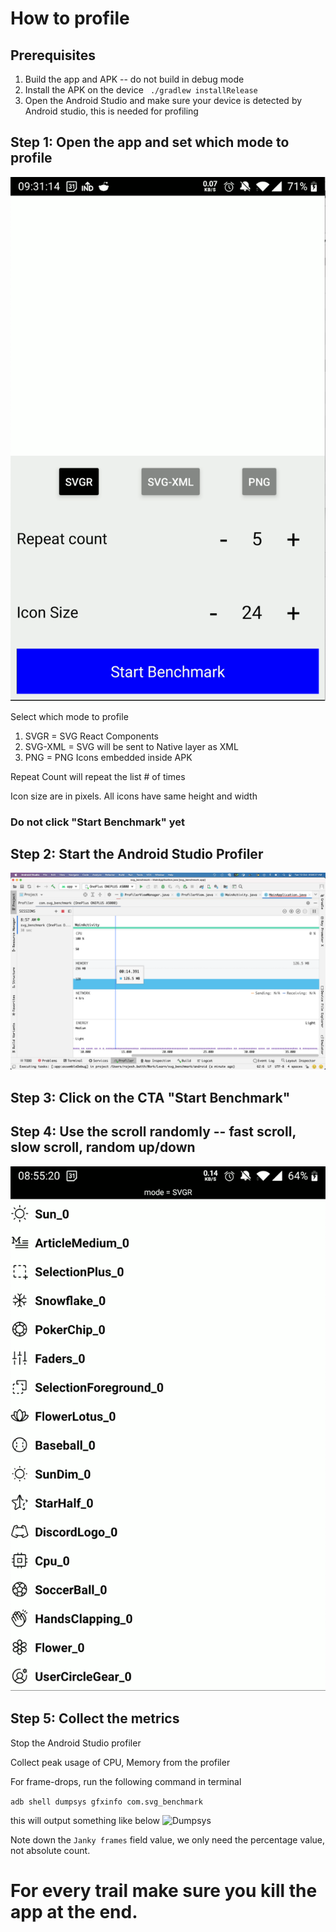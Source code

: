# How to profile

## Prerequisites
1. Build the app and APK -- do not build in debug mode
2. Install the APK on the device ``` ./gradlew installRelease```
3. Open the Android Studio and make sure your device is detected by Android studio, this is needed for profiling

## Step 1: Open the app and set which mode to profile
![Options Page](./assets/app-settings-page.png "Options Page")

Select which mode to profile
1. SVGR = SVG React Components
2. SVG-XML = SVG will be sent to Native layer as XML
3. PNG = PNG Icons embedded inside APK

Repeat Count will repeat the list # of times 

Icon size are in pixels. All icons have same height and width

### Do not click "Start Benchmark" yet 

## Step 2: Start the Android Studio Profiler 
![Profiler](./assets/android-studio-profiler.png "Profiler")

## Step 3: Click on the CTA "Start Benchmark"

## Step 4: Use the scroll randomly -- fast scroll, slow scroll, random up/down
![Icons List](./assets/app-icons-page.png "Icons List")

## Step 5: Collect the metrics

Stop the Android Studio profiler

Collect peak usage of CPU, Memory from the profiler

For frame-drops, run the following command in terminal

```adb shell dumpsys gfxinfo com.svg_benchmark```

this will output something like below
![Dumpsys](./assets/terminal-dumpsys-command.png "Frame Drops")

Note down the `Janky frames` field value, we only need the percentage value, not absolute count.

# For every trail make sure you kill the app at the end. 

